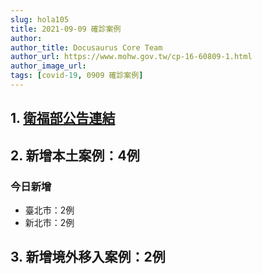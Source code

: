 ```yaml
---
slug: hola105
title: 2021-09-09 確診案例
author: 
author_title: Docusaurus Core Team
author_url: https://www.mohw.gov.tw/cp-16-60809-1.html
author_image_url: 
tags: [covid-19, 0909 確診案例]
---
```


## 1. [衛福部公告連結](https://www.cdc.gov.tw/Bulletin/Detail/H474DjVcjn1Ua2xWWumCzg?typeid=9)

## 2. 新增本土案例：4例

### 今日新增
* 臺北市：2例
* 新北市：2例

## 3. 新增境外移入案例：2例
